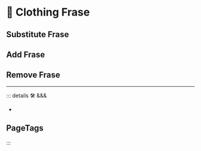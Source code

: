 # 🔷 <motor>Clothing Frase</motor>

## Substitute Frase

## Add Frase

## Remove Frase

---

<!-- =================================================== -->
<!-- =================================================== -->
<!-- =================================================== -->
<!-- =================================================== -->
<!-- =================================================== -->
::: details 🛠 <dev>&&&</dev>

-

<h2>PageTags</h2>
:::
